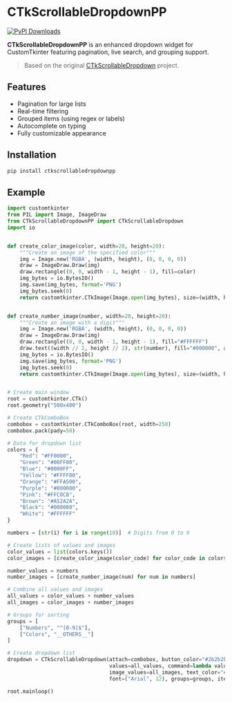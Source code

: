 # CTkScrollableDropdownPP

[![PyPI Downloads](https://static.pepy.tech/badge/ctkscrollabledropdownpp)](https://pepy.tech/projects/ctkscrollabledropdownpp)

**CTkScrollableDropdownPP** is an enhanced dropdown widget for CustomTkinter featuring pagination, live search, and grouping support.

> Based on the original [CTkScrollableDropdown](https://github.com/Akascape/CTkScrollableDropdown) project.

## Features

* Pagination for large lists
* Real-time filtering
* Grouped items (using regex or labels)
* Autocomplete on typing
* Fully customizable appearance

## Installation

```bash
pip install ctkscrollabledropdownpp
```

## Example

```python
import customtkinter
from PIL import Image, ImageDraw
from CTkScrollableDropdownPP import CTkScrollableDropdown
import io


def create_color_image(color, width=20, height=20):
    """Create an image of the specified color"""
    img = Image.new('RGBA', (width, height), (0, 0, 0, 0))
    draw = ImageDraw.Draw(img)
    draw.rectangle((0, 0, width - 1, height - 1), fill=color)
    img_bytes = io.BytesIO()
    img.save(img_bytes, format='PNG')
    img_bytes.seek(0)
    return customtkinter.CTkImage(Image.open(img_bytes), size=(width, height))


def create_number_image(number, width=20, height=20):
    """Create an image with a digit"""
    img = Image.new('RGBA', (width, height), (0, 0, 0, 0))
    draw = ImageDraw.Draw(img)
    draw.rectangle((0, 0, width - 1, height - 1), fill="#FFFFFF")
    draw.text((width // 2, height // 2), str(number), fill="#000000", anchor="mm")
    img_bytes = io.BytesIO()
    img.save(img_bytes, format='PNG')
    img_bytes.seek(0)
    return customtkinter.CTkImage(Image.open(img_bytes), size=(width, height))


# Create main window
root = customtkinter.CTk()
root.geometry("500x400")

# Create CTkComboBox
combobox = customtkinter.CTkComboBox(root, width=250)
combobox.pack(pady=50)

# Data for dropdown list
colors = {
    "Red": "#FF0000",
    "Green": "#00FF00",
    "Blue": "#0000FF",
    "Yellow": "#FFFF00",
    "Orange": "#FFA500",
    "Purple": "#800080",
    "Pink": "#FFC0CB",
    "Brown": "#A52A2A",
    "Black": "#000000",
    "White": "#FFFFFF"
}

numbers = [str(i) for i in range(10)]  # Digits from 0 to 9

# Create lists of values and images
color_values = list(colors.keys())
color_images = [create_color_image(color_code) for color_code in colors.values()]

number_values = numbers
number_images = [create_number_image(num) for num in numbers]

# Combine all values and images
all_values = color_values + number_values
all_images = color_images + number_images

# Groups for sorting
groups = [
    ["Numbers", "^[0-9]$"],
    ["Colors", "__OTHERS__"]
]

# Create dropdown list
dropdown = CTkScrollableDropdown(attach=combobox, button_color="#2b2b2b", height=200, width=300, fg_color="#333333",
                                 values=all_values, command=lambda value: print(f"Selected: {value}"),
                                 image_values=all_images, text_color="#ffffff", hover_color="#3a3a3a",
                                 font=("Arial", 12), groups=groups, items_per_page=10)

root.mainloop()
```

